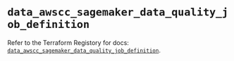# `data_awscc_sagemaker_data_quality_job_definition`

Refer to the Terraform Registory for docs: [`data_awscc_sagemaker_data_quality_job_definition`](https://registry.terraform.io/providers/hashicorp/awscc/0.70.0/docs/data-sources/sagemaker_data_quality_job_definition).
